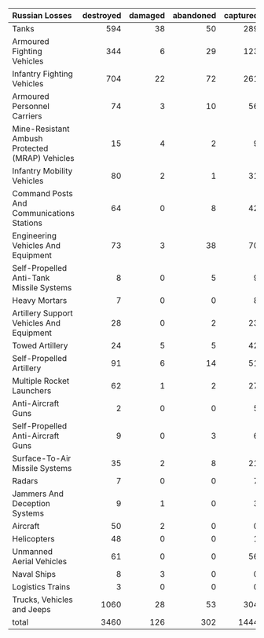 | Russian Losses                                   |   destroyed |   damaged |   abandoned |   captured |   total |
|:-------------------------------------------------|------------:|----------:|------------:|-----------:|--------:|
| Tanks                                            |         594 |        38 |          50 |        289 |     971 |
| Armoured Fighting Vehicles                       |         344 |         6 |          29 |        123 |     502 |
| Infantry Fighting Vehicles                       |         704 |        22 |          72 |        261 |    1059 |
| Armoured Personnel Carriers                      |          74 |         3 |          10 |         56 |     143 |
| Mine-Resistant Ambush Protected  (MRAP) Vehicles |          15 |         4 |           2 |          9 |      30 |
| Infantry Mobility Vehicles                       |          80 |         2 |           1 |         31 |     114 |
| Command Posts And Communications Stations        |          64 |         0 |           8 |         42 |     114 |
| Engineering Vehicles And Equipment               |          73 |         3 |          38 |         70 |     184 |
| Self-Propelled Anti-Tank Missile Systems         |           8 |         0 |           5 |          9 |      22 |
| Heavy Mortars                                    |           7 |         0 |           0 |          8 |      15 |
| Artillery Support Vehicles And Equipment         |          28 |         0 |           2 |         23 |      53 |
| Towed Artillery                                  |          24 |         5 |           5 |         42 |      76 |
| Self-Propelled Artillery                         |          91 |         6 |          14 |         51 |     162 |
| Multiple Rocket Launchers                        |          62 |         1 |           2 |         27 |      92 |
| Anti-Aircraft Guns                               |           2 |         0 |           0 |          5 |       7 |
| Self-Propelled Anti-Aircraft Guns                |           9 |         0 |           3 |          6 |      18 |
| Surface-To-Air Missile Systems                   |          35 |         2 |           8 |         21 |      66 |
| Radars                                           |           7 |         0 |           0 |          7 |      14 |
| Jammers And Deception Systems                    |           9 |         1 |           0 |          3 |      13 |
| Aircraft                                         |          50 |         2 |           0 |          0 |      52 |
| Helicopters                                      |          48 |         0 |           0 |          1 |      49 |
| Unmanned Aerial Vehicles                         |          61 |         0 |           0 |         56 |     117 |
| Naval Ships                                      |           8 |         3 |           0 |          0 |      11 |
| Logistics Trains                                 |           3 |         0 |           0 |          0 |       3 |
| Trucks, Vehicles and Jeeps                       |        1060 |        28 |          53 |        304 |    1445 |
| total                                            |        3460 |       126 |         302 |       1444 |    5332 |